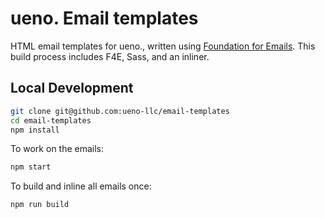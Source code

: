 # ueno. Email templates

HTML email templates for ueno., written using [Foundation for Emails](http://foundation.zurb.com/emails/docs/). This build process includes F4E, Sass, and an inliner.

## Local Development

```bash
git clone git@github.com:ueno-llc/email-templates
cd email-templates
npm install
```

To work on the emails:

```bash
npm start
```

To build and inline all emails once:

```bash
npm run build
```
